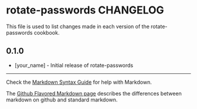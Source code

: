 rotate-passwords CHANGELOG
==========================

This file is used to list changes made in each version of the rotate-passwords cookbook.

0.1.0
-----
- [your_name] - Initial release of rotate-passwords

- - -
Check the [Markdown Syntax Guide](http://daringfireball.net/projects/markdown/syntax) for help with Markdown.

The [Github Flavored Markdown page](http://github.github.com/github-flavored-markdown/) describes the differences between markdown on github and standard markdown.
